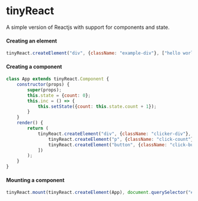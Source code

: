 # tinyReact
A simple version of Reactjs with support for components and state.  

#### Creating an element ####
```js
tinyReact.createElement("div", {className: "example-div"}, ["hello world"]);
```

#### Creating a component ####
```js
class App extends tinyReact.Component {
    constructor(props) {
        super(props);
        this.state = {count: 0};
        this.inc = () => {
            this.setState({count: this.state.count + 1});
        }
    }
    render() {
        return (
            tinyReact.createElement("div", {className: "clicker-div"}, [
                tinyReact.createElement("p", {className: "click-count"}, [`${this.state.count}`]),
                tinyReact.createElement("button", {className: "click-button", onclick: this.inc}, ["+"])
            ])
        );
    }
}
```
  
#### Mounting a component ####
```js
tinyReact.mount(tinyReact.createElement(App), document.querySelector("#root"));
```
